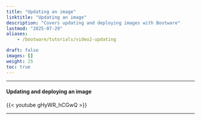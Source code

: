 ```yaml
---
title: "Updating an image"
linktitle: "Updating an image"
description: "Covers updating and deploying images with Bootware"
lastmod: "2025-07-29"
aliases:
    - /bootware/tutorials/video2-updating

draft: false
images: []
weight: 25
toc: true
---
```


-----
#### Updating and deploying an image

{{< youtube gHyWR_hCGwQ >}}
<br>

-----



